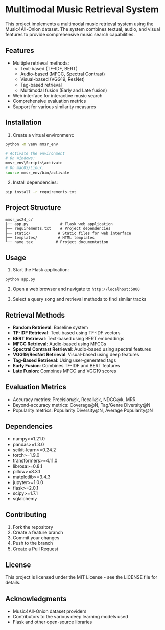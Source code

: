 # Multimodal Music Retrieval System

This project implements a multimodal music retrieval system using the Music4All-Onion dataset. The system combines textual, audio, and visual features to provide comprehensive music search capabilities.

## Features

- Multiple retrieval methods:
  - Text-based (TF-IDF, BERT)
  - Audio-based (MFCC, Spectral Contrast)
  - Visual-based (VGG19, ResNet)
  - Tag-based retrieval
  - Multimodal fusion (Early and Late fusion)
- Web interface for interactive music search
- Comprehensive evaluation metrics
- Support for various similarity measures

## Installation

1. Create a virtual environment:
```bash
python -m venv mmsr_env

# Activate the environment
# On Windows:
mmsr_env\Scripts\activate
# On macOS/Linux:
source mmsr_env/bin/activate
```

2. Install dependencies:
```bash
pip install -r requirements.txt
```

## Project Structure

```
mmsr_ws24_c/
├── app.py              # Flask web application
├── requirements.txt    # Project dependencies
├── static/            # Static files for web interface
├── templates/         # HTML templates
└── name.tex          # Project documentation
```

## Usage

1. Start the Flask application:
```bash
python app.py
```

2. Open a web browser and navigate to `http://localhost:5000`

3. Select a query song and retrieval methods to find similar tracks

## Retrieval Methods

- **Random Retrieval**: Baseline system
- **TF-IDF Retrieval**: Text-based using TF-IDF vectors
- **BERT Retrieval**: Text-based using BERT embeddings
- **MFCC Retrieval**: Audio-based using MFCCs
- **Spectral Contrast Retrieval**: Audio-based using spectral features
- **VGG19/ResNet Retrieval**: Visual-based using deep features
- **Tag-Based Retrieval**: Using user-generated tags
- **Early Fusion**: Combines TF-IDF and BERT features
- **Late Fusion**: Combines MFCC and VGG19 scores

## Evaluation Metrics

- Accuracy metrics: Precision@k, Recall@k, NDCG@k, MRR
- Beyond-accuracy metrics: Coverage@N, Tag/Genre Diversity@N
- Popularity metrics: Popularity Diversity@N, Average Popularity@N

## Dependencies

- numpy>=1.21.0
- pandas>=1.3.0
- scikit-learn>=0.24.2
- torch>=1.9.0
- transformers>=4.11.0
- librosa>=0.8.1
- pillow>=8.3.1
- matplotlib>=3.4.3
- jupyter>=1.0.0
- flask>=2.0.1
- scipy>=1.7.1
- sqlalchemy

## Contributing

1. Fork the repository
2. Create a feature branch
3. Commit your changes
4. Push to the branch
5. Create a Pull Request

## License

This project is licensed under the MIT License - see the LICENSE file for details.

## Acknowledgments

- Music4All-Onion dataset providers
- Contributors to the various deep learning models used
- Flask and other open-source libraries 
